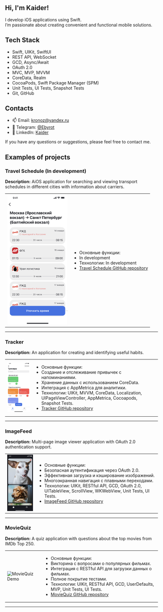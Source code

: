 ## Hi, I'm Kaider!

I develop iOS applications using Swift.  
I’m passionate about creating convenient and functional mobile solutions.

## Tech Stack

- Swift, UIKit, SwiftUI
- REST API, WebSocket
- GCD, Async/Await
- OAuth 2.0
- MVC, MVP, MVVM
- CoreData, Realm
- CocoaPods, Swift Package Manager (SPM)
- Unit Tests, UI Tests, Snapshot Tests
- Git, GitHub

## Contacts

- 📫 Email: [kronoz@yandex.ru](mailto:kronoz@yandex.ru)
- 📱 Telegram: [@Ebyrot](https://t.me/Ebyrot)
- 💼 LinkedIn: [Kaider](https://www.linkedin.com/in/yaroslav-ruban-463779338)

If you have any questions or suggestions, please feel free to contact me.

## Examples of projects

### Travel Schedule (In development)
**Description:** AiOS application for searching and viewing transport schedules in different cities with information about carriers.

<table>
  <tr>
    <td><img src="https://github.com/Ka1der/Travel_Schedule/blob/main/TravelScheduleDemo.png" alt="TrackerDemo" width="200" />
    <td>
      <ul>
        <li>Основные функции:</li>
        <li>In development</li>
        <li>Технологии: In development</li>
        <li><a href="https://github.com/Ka1der/Travel_Schedule" target="_blank"> Travel Schedule  GitHub repository</a></li>
      </ul>
    </td>
  </tr>
</table>

---

### Tracker
**Description:** An application for creating and identifying useful habits.

<table>
  <tr>
    <td><img src="https://github.com/Ka1der/Tracker/blob/main/TrackerDemo.png" alt="TrackerDemo" width="200" />
    <td>
      <ul>
        <li>Основные функции:</li>
        <li>Создание и отслеживание привычек с напоминаниями.</li>
        <li>Хранение данных с использованием CoreData.</li>
        <li>Интеграция с AppMetrica для аналитики.</li>
        <li>Технологии: UIKit, MVVM, CoreData, Localization, UIPageViewController, AppMetrica, Cocoapods, Snapshot Tests.</li>
        <li><a href="https://github.com/Ka1der/Tracker" target="_blank"> Tracker GitHub repository</a></li>
      </ul>
    </td>
  </tr>
</table>

---

### ImageFeed
**Description:** Multi-page image viewer application with OAuth 2.0 authentication support.

<table>
  <tr>
    <td><img src="https://github.com/Ka1der/ImageFeed/blob/main/ImageFeed%20Demo.png" alt="ImageFeed Demo" width="200" />
    <td>
      <ul>
        <li>Основные функции:</li>
        <li>Безопасная аутентификация через OAuth 2.0.</li>
        <li>Эффективная загрузка и кэширование изображений.</li>
        <li>Многоэкранная навигация с плавными переходами.</li>
        <li>Технологии: UIKit, RESTful API, GCD, OAuth 2.0, UITableView, ScrollView, WKWebView, Unit Tests, UI Tests.</li>
        <li><a href="https://github.com/Ka1der/ImageFeed" target="_blank"> ImageFeed GitHub repository</a></li>
      </ul>
    </td>
  </tr>
</table>

---

### MovieQuiz
**Description:** A quiz application with questions about the top movies from IMDb Top 250.

<table>
  <tr>
    <td><img src="https://github.com/yandex-practicum-ios/MovieQuiz-ios-requirements/blob/main/Resources/demo.gif" alt="MovieQuiz Demo" width="200" /></td>
    <td>
      <ul>
        <li>Основные функции:</li>
        <li>Викторина с вопросами о популярных фильмах.</li>
        <li>Интеграция с RESTful API для загрузки данных о фильмах.</li>
        <li>Полное покрытие тестами.</li>
        <li>Технологии: UIKit, RESTful API, GCD, UserDefaults, MVP, Unit Tests, UI Tests.</li>
        <li><a href="https://github.com/Ka1der/MovieQuiz" target="_blank"> MovieQuiz GitHub repository</a></li>
      </ul>
    </td>
  </tr>
</table>

---
